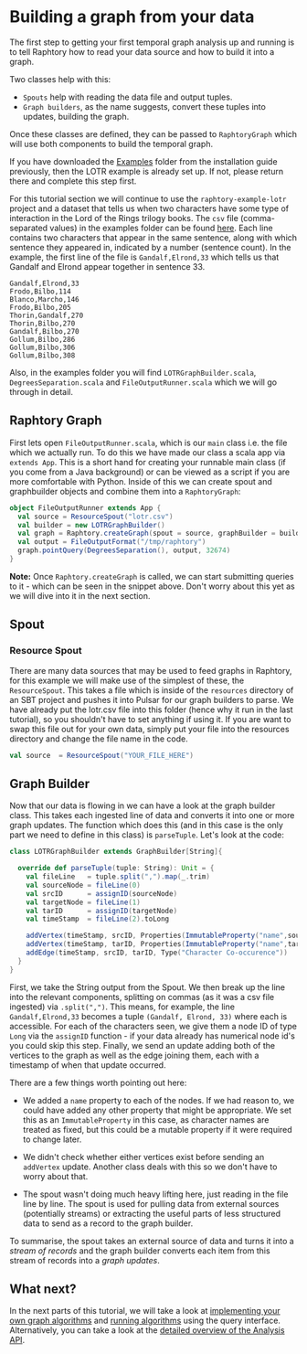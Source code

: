 # Building a graph from your data

The first step to getting your first temporal graph analysis up and running is to tell Raphtory how to read your data source and how to build it into a graph. 

Two classes help with this:

- `Spouts` help with reading the data file and output tuples.
- `Graph builders`, as the name suggests, convert these tuples into updates, building the graph.

Once these classes are defined, they can be passed to `RaphtoryGraph` which will use both components to build the temporal graph.  

If you have downloaded the [Examples](https://github.com/Raphtory/Examples.git) folder from the installation guide previously, then the LOTR example is already set up. If not, please return there and complete this step first.  

For this tutorial section we will continue to use the `raphtory-example-lotr` project and a dataset that tells us when two characters have some type of interaction in the Lord of the Rings trilogy books. The `csv` file (comma-separated values) in the examples folder can be found [here](https://github.com/Raphtory/Examples/blob/0.5.0/raphtory-example-lotr/resources/lotr.csv). Each line contains two characters that appear in the same sentence, along with which sentence they appeared in, indicated by a number (sentence count). In the example, the first line of the file is `Gandalf,Elrond,33` which tells us that Gandalf and Elrond appear together in sentence 33.  

```
Gandalf,Elrond,33
Frodo,Bilbo,114
Blanco,Marcho,146
Frodo,Bilbo,205
Thorin,Gandalf,270
Thorin,Bilbo,270
Gandalf,Bilbo,270
Gollum,Bilbo,286
Gollum,Bilbo,306
Gollum,Bilbo,308
```

Also, in the examples folder you will find `LOTRGraphBuilder.scala`, `DegreesSeparation.scala` and `FileOutputRunner.scala` which we will go through in detail. 

## Raphtory Graph
First lets open `FileOutputRunner.scala`, which is our `main` class i.e. the file which we actually run. To do this we have made our class a scala app via `extends App`. This is a short hand for creating your runnable main class (if you come from a Java background) or can be viewed as a script if you are more comfortable with Python. Inside of this we can create spout and graphbuilder objects and combine them into a `RaphtoryGraph`:

````scala
object FileOutputRunner extends App {
  val source = ResourceSpout("lotr.csv")
  val builder = new LOTRGraphBuilder()
  val graph = Raphtory.createGraph(spout = source, graphBuilder = builder)
  val output = FileOutputFormat("/tmp/raphtory")
  graph.pointQuery(DegreesSeparation(), output, 32674)
}
````
**Note:** Once `Raphtory.createGraph` is called, we can start submitting queries to it - which can be seen in the snippet above. Don't worry about this yet as we will dive into it in the next section.

## Spout

### Resource Spout
There are many data sources that may be used to feed graphs in Raphtory, for this example we will make use of the simplest of these, the `ResourceSpout`. This takes a file which is inside of the `resources` directory of an SBT project and pushes it into Pulsar for our graph builders to parse. We have already put the lotr.csv file into this folder (hence why it run in the last tutorial), so you shouldn't have to set anything if using it. If you are want to swap this file out for your own data, simply put your file into the resources directory and change the file name in the code.

```scala 
val source  = ResourceSpout("YOUR_FILE_HERE")
```

## Graph Builder

Now that our data is flowing in we can have a look at the graph builder class. This takes each ingested line of data and converts it into one or more graph updates. The function which does this (and in this case is the only part we need to define in this class) is `parseTuple`. Let's look at the code:

```scala
class LOTRGraphBuilder extends GraphBuilder[String]{

  override def parseTuple(tuple: String): Unit = {
    val fileLine   = tuple.split(",").map(_.trim)
    val sourceNode = fileLine(0)
    val srcID      = assignID(sourceNode)
    val targetNode = fileLine(1)
    val tarID      = assignID(targetNode)
    val timeStamp  = fileLine(2).toLong

    addVertex(timeStamp, srcID, Properties(ImmutableProperty("name",sourceNode)), Type("Character"))
    addVertex(timeStamp, tarID, Properties(ImmutableProperty("name",targetNode)), Type("Character"))
    addEdge(timeStamp, srcID, tarID, Type("Character Co-occurence"))
  }
}
```

First, we take the String output from the Spout. We then break up the line into the relevant components, splitting on commas (as it was a csv file ingested) via `.split(",")`. This means, for example, the line `Gandalf,Elrond,33` becomes a tuple `(Gandalf, Elrond, 33)` where each is accessible. For each of the characters seen, we give them a node ID of type `Long` via the `assignID` function - if your data already has numerical node id's you could skip this step. Finally, we send an update adding both of the vertices to the graph as well as the edge joining them, each with a timestamp of when that update occurred.

There are a few things worth pointing out here:

* We added a `name` property to each of the nodes. If we had reason to, we could have added any other property that might be appropriate. We set this as an `ImmutableProperty` in this case, as character names are treated as fixed, but this could be a mutable property if it were required to change later.

* We didn't check whether either vertices exist before sending an `addVertex` update. Another class deals with this so we don't have to worry about that.

* The spout wasn't doing much heavy lifting here, just reading in the file line by line. The spout is used for pulling data from external sources (potentially streams) or extracting the useful parts of less structured data to send as a record to the graph builder.

To summarise, the spout takes an external source of data and turns it into a _stream of records_ and the graph builder converts each item from this stream of records into a _graph updates_.

## What next?

In the next parts of this tutorial, we will take a look at [implementing your own graph algorithms](../Analysis/LOTR_six_degrees.md) 
and [running algorithms](../Analysis/queries.md) using the query interface. Alternatively, you can take a look at the 
[detailed overview of the Analysis API](../Analysis/analysis-explained.md).



